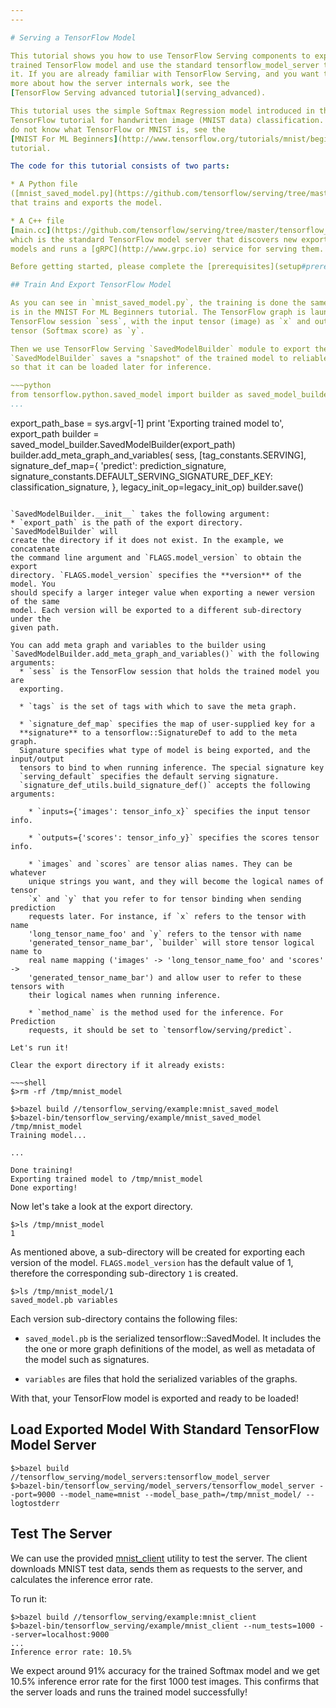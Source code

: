 ```yaml
---
---

# Serving a TensorFlow Model

This tutorial shows you how to use TensorFlow Serving components to export a
trained TensorFlow model and use the standard tensorflow_model_server to serve
it. If you are already familiar with TensorFlow Serving, and you want to know
more about how the server internals work, see the
[TensorFlow Serving advanced tutorial](serving_advanced).

This tutorial uses the simple Softmax Regression model introduced in the
TensorFlow tutorial for handwritten image (MNIST data) classification. If you
do not know what TensorFlow or MNIST is, see the
[MNIST For ML Beginners](http://www.tensorflow.org/tutorials/mnist/beginners/index.html#mnist-for-ml-beginners)
tutorial.

The code for this tutorial consists of two parts:

* A Python file
([mnist_saved_model.py](https://github.com/tensorflow/serving/tree/master/tensorflow_serving/example/mnist_saved_model.py))
that trains and exports the model.

* A C++ file
[main.cc](https://github.com/tensorflow/serving/tree/master/tensorflow_serving/model_servers/main.cc)
which is the standard TensorFlow model server that discovers new exported
models and runs a [gRPC](http://www.grpc.io) service for serving them.

Before getting started, please complete the [prerequisites](setup#prerequisites).

## Train And Export TensorFlow Model

As you can see in `mnist_saved_model.py`, the training is done the same way it
is in the MNIST For ML Beginners tutorial. The TensorFlow graph is launched in
TensorFlow session `sess`, with the input tensor (image) as `x` and output
tensor (Softmax score) as `y`.

Then we use TensorFlow Serving `SavedModelBuilder` module to export the model.
`SavedModelBuilder` saves a "snapshot" of the trained model to reliable storage
so that it can be loaded later for inference.

~~~python
from tensorflow.python.saved_model import builder as saved_model_builder
...
```

export_path_base = sys.argv[-1]
print 'Exporting trained model to', export_path
builder = saved_model_builder.SavedModelBuilder(export_path)
builder.add_meta_graph_and_variables(
      sess, [tag_constants.SERVING],
      signature_def_map={
           'predict':
               prediction_signature,
           signature_constants.DEFAULT_SERVING_SIGNATURE_DEF_KEY:
               classification_signature,
      },
      legacy_init_op=legacy_init_op)
builder.save()
~~~

`SavedModelBuilder.__init__` takes the following argument:
* `export_path` is the path of the export directory. `SavedModelBuilder` will
create the directory if it does not exist. In the example, we concatenate
the command line argument and `FLAGS.model_version` to obtain the export
directory. `FLAGS.model_version` specifies the **version** of the model. You
should specify a larger integer value when exporting a newer version of the same
model. Each version will be exported to a different sub-directory under the
given path.

You can add meta graph and variables to the builder using
`SavedModelBuilder.add_meta_graph_and_variables()` with the following arguments:
  * `sess` is the TensorFlow session that holds the trained model you are
  exporting.

  * `tags` is the set of tags with which to save the meta graph.

  * `signature_def_map` specifies the map of user-supplied key for a
  **signature** to a tensorflow::SignatureDef to add to the meta graph.
  Signature specifies what type of model is being exported, and the input/output
  tensors to bind to when running inference. The special signature key
  `serving_default` specifies the default serving signature.
  `signature_def_utils.build_signature_def()` accepts the following arguments:

    * `inputs={'images': tensor_info_x}` specifies the input tensor info.

    * `outputs={'scores': tensor_info_y}` specifies the scores tensor info.

    * `images` and `scores` are tensor alias names. They can be whatever
    unique strings you want, and they will become the logical names of tensor
    `x` and `y` that you refer to for tensor binding when sending prediction
    requests later. For instance, if `x` refers to the tensor with name
    'long_tensor_name_foo' and `y` refers to the tensor with name
    'generated_tensor_name_bar', `builder` will store tensor logical name to
    real name mapping ('images' -> 'long_tensor_name_foo' and 'scores' ->
    'generated_tensor_name_bar') and allow user to refer to these tensors with
    their logical names when running inference.

    * `method_name` is the method used for the inference. For Prediction
    requests, it should be set to `tensorflow/serving/predict`.

Let's run it!

Clear the export directory if it already exists:

~~~shell
$>rm -rf /tmp/mnist_model
~~~

~~~shell
$>bazel build //tensorflow_serving/example:mnist_saved_model
$>bazel-bin/tensorflow_serving/example/mnist_saved_model /tmp/mnist_model
Training model...

...

Done training!
Exporting trained model to /tmp/mnist_model
Done exporting!
~~~

Now let's take a look at the export directory.

~~~shell
$>ls /tmp/mnist_model
1
~~~

As mentioned above, a sub-directory will be created for exporting each version
of the model. `FLAGS.model_version` has the default value of 1, therefore
the corresponding sub-directory `1` is created.

~~~shell
$>ls /tmp/mnist_model/1
saved_model.pb variables
~~~

Each version sub-directory contains the following files:

  * `saved_model.pb` is the serialized tensorflow::SavedModel. It includes the
  the one or more graph definitions of the model, as well as metadata of the
  model such as signatures.

  * `variables` are files that hold the serialized variables of the graphs.

With that, your TensorFlow model is exported and ready to be loaded!

## Load Exported Model With Standard TensorFlow Model Server

~~~shell
$>bazel build //tensorflow_serving/model_servers:tensorflow_model_server
$>bazel-bin/tensorflow_serving/model_servers/tensorflow_model_server --port=9000 --model_name=mnist --model_base_path=/tmp/mnist_model/ --logtostderr
~~~

## Test The Server

We can use the provided [mnist_client](https://github.com/tensorflow/serving/tree/master/tensorflow_serving/example/mnist_client.py) utility
to test the server. The client downloads MNIST test data, sends them as
requests to the server, and calculates the inference error rate.

To run it:

~~~shell
$>bazel build //tensorflow_serving/example:mnist_client
$>bazel-bin/tensorflow_serving/example/mnist_client --num_tests=1000 --server=localhost:9000
...
Inference error rate: 10.5%
~~~

We expect around 91% accuracy for the trained Softmax model and we get
10.5% inference error rate for the first 1000 test images. This confirms that
the server loads and runs the trained model successfully!
